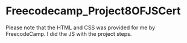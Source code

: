 # Freecodecamp_Project8OFJSCert

Please note that the HTML and CSS was provided for me by FreecodeCamp. I did the JS with the project steps.
